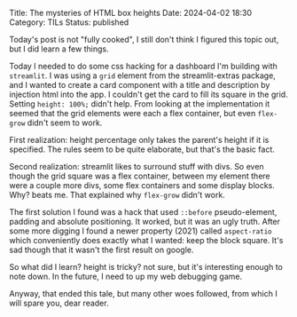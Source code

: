 Title: The mysteries of HTML box heights
Date: 2024-04-02 18:30
Category: TILs
Status: published

Today's post is not "fully cooked", I still don't think I figured this topic out, but I did learn a few things.

Today I needed to do some css hacking for a dashboard I'm building with `streamlit`. I was using a `grid` element from the streamlit-extras package, and I wanted to create a card component with a title and description by injection html into the app. I couldn't get the card to fill its square in the grid. Setting `height: 100%;` didn't help. From looking at the implementation it seemed that the grid elements were each a flex container, but even `flex-grow` didn't seem to work.

First realization: height percentage only takes the parent's height if it is specified. The rules seem to be quite elaborate, but that's the basic fact.

Second realization: streamlit likes to surround stuff with divs. So even though the grid square was a flex container, between my element there were a couple more divs, some flex containers and some display blocks. Why? beats me. That explained why `flex-grow` didn't work.

The first solution I found was a hack that used `::before` pseudo-element, padding and absolute positioning. It worked, but it was an ugly truth. After some more digging I found a newer property (2021) called `aspect-ratio` which conveniently does exactly what I wanted: keep the block square. It's sad though that it wasn't the first result on google.

So what did I learn? height is tricky? not sure, but it's interesting enough to note down. In the future, I need to up my web debugging game.

Anyway, that ended this tale, but many other woes followed, from which I will spare you, dear reader.